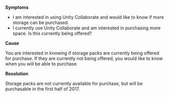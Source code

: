 

**Symptoms**


- I am interested in using Unity Collaborate and would like to know if more storage can be purchased.
- I currently use Unity Collaborate and am interested in purchasing more space. Is this currently being offered?



**Cause**



You are interested in knowing if storage packs are currently being offered for purchase. If they are currently not being offered, you would like to know when you will be able to purchase.



**Resolution**



Storage packs are not currently available for purchase, but will be purchasable in the first half of 2017.

